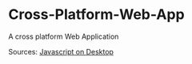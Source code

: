 Cross-Platform-Web-App
======================

A cross platform Web Application

Sources:
[Javascript on Desktop](http://de.slideshare.net/domenicdenicola/javascript-on-the-desktop "Javascript on the desktop")
